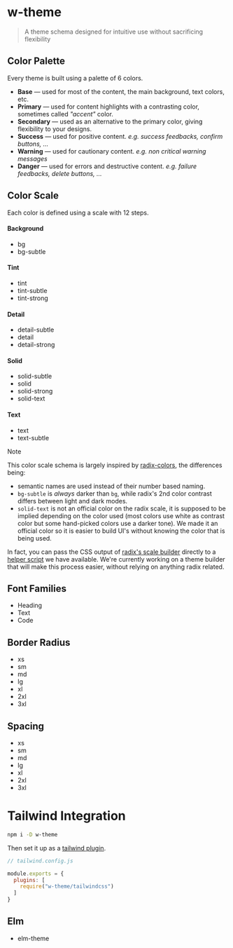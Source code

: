 # w-theme

> A theme schema designed for intuitive use without sacrificing flexibility

## Color Palette

Every theme is built using a palette of 6 colors.

- **Base** — used for most of the content, the main background, text colors, etc.
- **Primary** ­— used for content highlights with a contrasting color, sometimes called _"accent"_ color.
- **Secondary** — used as an alternative to the primary color, giving flexibility to your designs.
- **Success** — used for positive content. _e.g. success feedbacks, confirm buttons, …_
- **Warning** ­— used for cautionary content. _e.g. non critical warning messages_
- **Danger** — used for errors and destructive content. _e.g. failure feedbacks, delete buttons, …_
 
## Color Scale

Each color is defined using a scale with 12 steps.

#### Background

- bg
- bg-subtle

#### Tint

- tint
- tint-subtle
- tint-strong

#### Detail

- detail-subtle
- detail
- detail-strong

#### Solid

- solid-subtle
- solid
- solid-strong
- solid-text

#### Text

- text
- text-subtle

> [!NOTE]
> This color scale schema is largely inspired by [radix-colors](https://radix-ui.com/colors), the differences being:
> - semantic names are used instead of their number based naming.
> - `bg-subtle` is _always_ darker than `bg`, while radix's 2nd color contrast differs between light and dark modes.
> - `solid-text` is not an official color on the radix scale, it is supposed to be implied depending on the color used (most colors use white as contrast color but some hand-picked colors use a darker tone). We made it an official color so it is easier to build UI's without knowing the color that is being used.
>
> In fact, you can pass the CSS output of [radix's scale builder](#) directly to a [helper script](#) we have available.
> We're currently working on a theme builder that will make this process easier, without relying on anything radix related.

## Font Families

- Heading
- Text
- Code

## Border Radius

- xs
- sm
- md
- lg
- xl
- 2xl
- 3xl

## Spacing

- xs
- sm
- md
- lg
- xl
- 2xl
- 3xl

# Tailwind Integration

```bash
npm i -D w-theme
```

Then set it up as a [tailwind plugin](https://tailwindcss.com/docs/plugins).

```js
// tailwind.config.js

module.exports = {
  plugins: [
    require("w-theme/tailwindcss")
  ]
}
```


## Elm

- elm-theme

